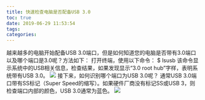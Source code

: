 ```yaml
---
title: 快速检查电脑是否配备USB 3.0
toc: true
date: 2019-06-29 11:53:54
tags:
categories:
---
```


 
越来越多的电脑开始配备USB 3.0端口，但是如何知道您的电脑是否带有3.0端口以及哪个端口是3.0呢？方法如下：
打开终端，使用以下命令： 
$ lsusb 
该命令显示系统中的USB相关信息，检查结果，如果发现显示“3.0 root hub”字样，表明系统带有USB 3.0。
<img src="https://www.ubuntukylin.com/upload/images/usb30.png"></img> 
接下来，如何识别哪个端口为USB 3.0呢？ 
通常USB 3.0端口带有SS标记（Super Speed的缩写）。如果硬件厂商没有标记SS或USB 3，则检查端口内部的颜色，USB 3.0通常为蓝色。
<img src="https://www.ubuntukylin.com/upload/images/usb3_0port.jpg"></img>
